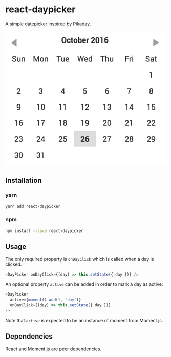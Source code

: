 # react-daypicker

A simple datepicker inspired by Pikaday.

![DayPicker screenshot](/daypicker.png?raw=true)

## Installation

### yarn
```sh
yarn add react-daypicker
```

### npm
```sh
npm install --save react-daypicker
```

## Usage

The only required property is `onDayClick` which is called when a day is clicked.

```javascript
<DayPicker onDayClick={(day) => this.setState({ day })} />
```

An optional property `active` can be added in order to mark a day as active:

```javascript
<DayPicker
  active={moment().add(1, 'day')}
  onDayClick={(day) => this.setState({ day })}
/>
```

Note that `active` is expected to be an instance of moment from Moment.js.

## Dependencies

React and Moment.js are peer dependencies.
